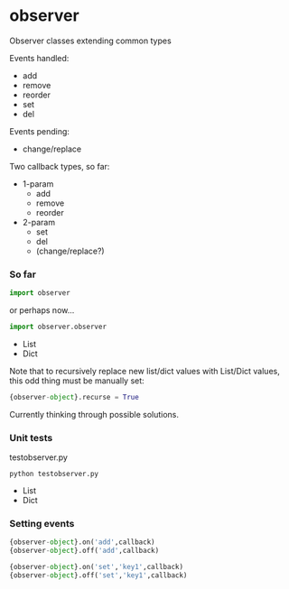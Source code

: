 # observer
Observer classes extending common types

Events handled:
- add
- remove
- reorder
- set
- del

Events pending:
- change/replace

Two callback types, so far:
- 1-param
  - add
  - remove
  - reorder
- 2-param
  - set
  - del
  - (change/replace?)

### So far
```python
import observer
```
or perhaps now...
```python
import observer.observer
```
- List
- Dict

Note that to recursively replace new list/dict values with List/Dict values, this odd thing must be manually set:
```python
{observer-object}.recurse = True
```
Currently thinking through possible solutions.

### Unit tests
testobserver.py
```shell
python testobserver.py
```

- List
- Dict

### Setting events
```python
{observer-object}.on('add',callback)
{observer-object}.off('add',callback)
```

```python
{observer-object}.on('set','key1',callback)
{observer-object}.off('set','key1',callback)
```
